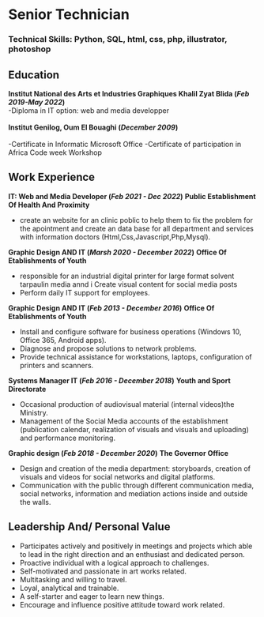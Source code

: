 # Senior Technician

### Technical Skills: Python, SQL, html, css, php, illustrator, photoshop

## Education
**Institut National des Arts et Industries Graphiques Khalil Zyat Blida (_Feb 2019-May 2022_)** <br>
-Diploma in IT option: web and media developper		<br>						       		
**Institut Genilog, Oum El Bouaghi (_December 2009_)**	<br> 			        		
-Certificate in Informatic Microsoft Office
-Certificate of participation in Africa Code week Workshop

## Work Experience
**IT: Web and Media Developer (_Feb 2021 - Dec 2022_)**
**Public Establishment Of Health And Proximity**
- create an website for an clinic poblic to help them to fix the problem for the apointment and create an data base for all department and services with information doctors  (Html,Css,Javascript,Php,Mysql).

**Graphic Design AND IT (_Marsh 2020 - December 2022_)**
**Office Of Etablishments of Youth**
- responsible for an industrial digital printer for large format
solvent tarpaulin media annd i Create visual content for social media posts 
- Perform daily IT support for employees. 

**Graphic Design AND IT (_Feb 2013 - December 2016_)**
**Office Of Etablishments of Youth**
- Install and configure software for business operations (Windows 10,
Office 365, Android apps). 
- Diagnose and propose solutions to network problems.
- Provide technical assistance for workstations, laptops, configuration
of printers and scanners.

**Systems Manager IT (_Feb 2016 - December 2018_)**
**Youth and Sport Directorate**
- Occasional production of audiovisual material (internal videos)the Ministry. 
- Management of the Social Media accounts of the establishment (publication calendar, realization of visuals and
visuals and uploading) and performance monitoring.

**Graphic design (_Feb 2018 - December 2020_)**
**The Governor Office**
- Design and creation of the media department: storyboards, creation of visuals and videos for social networks and digital platforms. 
- Communication with the public through different communication media, social networks, information and mediation actions inside and
outside the walls.


## Leadership And/ Personal Value 
- Participates actively and positively in meetings and projects which able to lead in the right direction and an enthusiast and
dedicated person.
- Proactive individual with a logical approach to challenges.
- Self-motivated and passionate in art works related.
- Multitasking and willing to travel.
- Loyal, analytical and trainable.
- A self-starter and eager to learn new things.
- Encourage and influence positive attitude toward work related.
